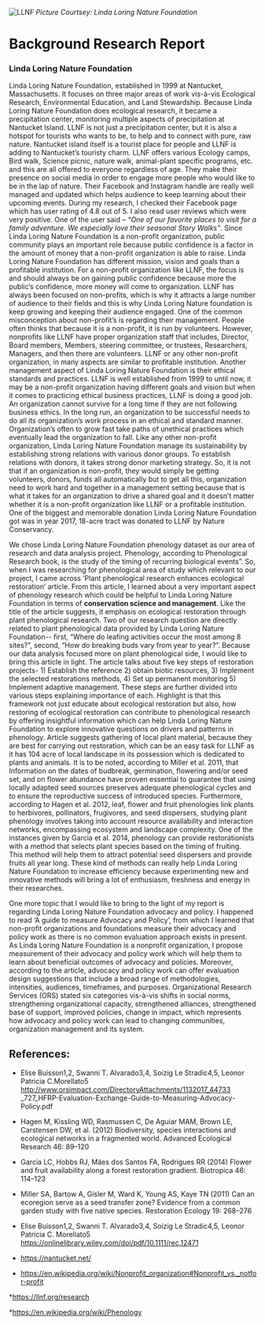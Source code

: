 ![LLNF](http://www.jordanre.com/blog/files/2016/08/linda_loring_butterfly.jpg) _Picture Courtsey: Linda Loring Nature Foundation_
                                     
                                     
  # Background Research Report

### Linda Loring Nature Foundation
                              

Linda Loring Nature Foundation, established in 1999 at Nantucket, Massachusetts.
It focuses on three major areas of work vis-à-vis Ecological Research, Environmental
Education, and Land Stewardship. Because Linda Loring Nature Foundation does
ecological research, it became a precipitation center, monitoring multiple aspects of
precipitation at Nantucket Island. LLNF is not just a precipitation center, but it is
also a hotspot for tourists who wants to be, to help and to connect with pure, raw
nature. Nantucket island itself is a tourist place for people and LLNF is adding to
Nantucket’s touristy charm. LLNF offers various Ecology camps, Bird walk, Science
picnic, nature walk, animal-plant specific programs, etc. and this are all offered to
everyone regardless of age. They make their presence on social media in order to
engage more people who would like to be in the lap of nature. Their Facebook and
Instagram handle are really well managed and updated which helps audience to
keep learning about their upcoming events. During my research, I checked their
Facebook page which has user rating of 4.8 out of 5. I also read user reviews which
were very positive. One of the user said – _“One of our favorite places to visit for a
family adventure. We especially love their seasonal Story Walks”_. Since Linda Loring
Nature Foundation is a non-profit organization, public community plays an
important role because public confidence is a factor in the amount of money that a
non-profit organization is able to raise. Linda Loring Nature Foundation has
different mission, vision and goals than a profitable institution. For a non-profit
organization like LLNF, the focus is and should always be on gaining public
confidence because more the public’s confidence, more money will come to
organization. LLNF has always been focused on non-profits, which is why it attracts
a large number of audience to their fields and this is why Linda Loring Nature
foundation is keep growing and keeping their audience engaged. One of the
common misconception about non-profit’s is regarding their management. People
often thinks that because it is a non-profit, it is run by volunteers. However, nonprofits
like LLNF have proper organization staff that includes, Director, Board
members, Members, steering committee, or trustees, Researchers, Managers, and
then there are volunteers. LLNF or any other non-profit organization, in many
aspects are similar to profitable institution. Another management aspect of Linda
Loring Nature Foundation is their ethical standards and practices. LLNF is well
established from 1999 to until now, it may be a non-profit organization having
different goals and vision but when it comes to practicing ethical business practices,
LLNF is doing a good job. An organization cannot survive for a long time if they are
not following business ethics. In the long run, an organization to be successful needs
to do all its organization’s work process in an ethical and standard manner.
Organization’s often to grow fast take paths of unethical practices which eventually
lead the organization to fall. Like any other non-profit organization, Linda Loring
Nature Foundation manage its sustainability by establishing strong relations with
various donor groups. To establish relations with donors, it takes strong donor
marketing strategy. So, it is not that if an organization is non-profit, they would
simply be getting volunteers, donors, funds all automatically but to get all this, 
organization need to work hard and together in a management setting because that
is what it takes for an organization to drive a shared goal and it doesn’t matter
whether it is a non-profit organization like LLNF or a profitable institution. One of
the biggest and memorable donation Linda Loring Nature Foundation got was in
year 2017, 18-acre tract was donated to LLNF by Nature Conservancy.

We chose Linda Loring Nature Foundation phenology dataset as our area of research
and data analysis project. Phenology, according to Phenological Research book, is
the study of the timing of recurring biological events”. So, when I was researching
for phenological area of study which relevant to our project, I came across ‘Plant
phenological research enhances ecological restoration’ article. From this article, I
learned about a very important aspect of phenology research which could be helpful
to Linda Loring Nature Foundation in terms of **conservation science and
management**. Like the title of the article suggests, it emphasis on ecological
restoration through plant phenological research. Two of our research question are
directly related to plant phenological data provided by Linda Loring Nature
Foundation-- first, “Where do leafing activities occur the most among 8 sites?”,
second, “How do breaking buds vary from year to year?”. Because our data analysis
focused more on plant phenological side, I would like to bring this article in light.
The article talks about five key steps of restoration projects- 1) Establish the
reference 2) obtain biotic resources, 3) Implement the selected restorations
methods, 4) Set up permanent monitoring 5) Implement adaptive management.
These steps are further divided into various steps explaining importance of each.
Highlight is that this framework not just educate about ecological restoration but
also, how restoring of ecological restoration can contribute to phenological research
by offering insightful information which can help Linda Loring Nature Foundation
to explore innovative questions on drivers and patterns in phenology. Article
suggests gathering of local plant material, because they are best for carrying out
restoration, which can be an easy task for LLNF as it has 104 acre of local landscape
in its possession which is dedicated to plants and animals. It is to be noted,
according to Miller et al. 2011, that Information on the dates of budbreak,
germination, flowering and/or seed set, and on flower abundance have proven
essential to guarantee that using locally adapted seed sources preserves adequate
phenological cycles and to ensure the reproductive success of introduced species.
Furthermore, according to Hagen et al. 2012, leaf, flower and fruit phenologies link
plants to herbivores, pollinators, frugivores, and seed dispersers, studying plant
phenology involves taking into account resource availability and interaction
networks, encompassing ecosystem and landscape complexity. One of the instances
given by Garcia et al. 2014, phenology can provide restorationists with a method that
selects plant species based on the timing of fruiting. This method will help them to
attract potential seed dispersers and provide fruits all year long. These kind of
methods can really help Linda Loring Nature Foundation to increase efficiency 
because experimenting new and innovative methods will bring a lot of enthusiasm,
freshness and energy in their researches.

One more topic that I would like to bring to the light of my report is regarding Linda
Loring Nature Foundation advocacy and policy. I happened to read ‘A guide to
measure Advocacy and Policy’, from which I learned that non-profit organizations
and foundations measure their advocacy and policy work as there is no common
evaluation approach exists in present. As Linda Loring Nature Foundation is a nonprofit
organization, I propose measurement of their advocacy and policy work which
will help them to learn about beneficial outcomes of advocacy and policies.
Moreover, according to the article, advocacy and policy work can offer evaluation
design suggestions that include a broad range of methodologies, intensities,
audiences, timeframes, and purposes. Organizational Research Services (ORS)
stated six categories vis-à-vis shifts in social norms, strengthening organizational
capacity, strengthened alliances, strengthened base of support, improved policies,
change in impact, which represents how advocacy and policy work can lead to
changing communities, organization management and its system.

## References:

* Elise Buisson1,2, Swanni T. Alvarado3,4, Soizig Le Stradic4,5, Leonor Patricia
C.Morellato5 http://www.orsimpact.com/DirectoryAttachments/1132017_44733
_727_HFRP-Evaluation-Exchange-Guide-to-Measuring-Advocacy-Policy.pdf

* Hagen M, Kissling WD, Rasmussen C, De Aguiar MAM, Brown LE,
Carstensen DW, et al. (2012) Biodiversity, species interactions and ecological
networks in a fragmented world. Advanced Ecological Research 46: 89–120

* Garcia LC, Hobbs RJ, Mäes dos Santos FA, Rodrigues RR (2014) Flower and
fruit availability along a forest restoration gradient. Biotropica 46: 114–123

* Miller SA, Bartow A, Gisler M, Ward K, Young AS, Kaye TN (2011) Can an
ecoregion serve as a seed transfer zone? Evidence from a common garden
study with five native species. Restoration Ecology 19: 268–276

* Elise Buisson1,2, Swanni T. Alvarado3,4, Soizig Le Stradic4,5, Leonor Patricia
C. Morellato5 https://onlinelibrary.wiley.com/doi/pdf/10.1111/rec.12471

* https://nantucket.net/

* https://en.wikipedia.org/wiki/Nonprofit_organization#Nonprofit_vs._notfor-profit

*https://llnf.org/research

*https://en.wikipedia.org/wiki/Phenology

